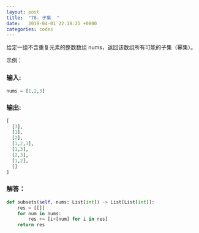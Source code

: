 ```yaml
---
layout: post
title:  "78. 子集  "
date:   2019-04-01 22:18:25 +0800
categories: codes
---
```


给定一组不含重复元素的整数数组 nums，返回该数组所有可能的子集（幂集）。

示例：  

### 输入: 
```python  
nums = [1,2,3]  
```
### 输出:  
```python
[  
  [3],  
  [1],  
  [2],  
  [1,2,3],  
  [1,3],  
  [2,3],  
  [1,2],  
  []  
]  
```

### 解答：  

```python
def subsets(self, nums: List[int]) -> List[List[int]]:
    res = [[]]
    for num in nums:
        res += [i+[num] for i in res]
    return res
```

